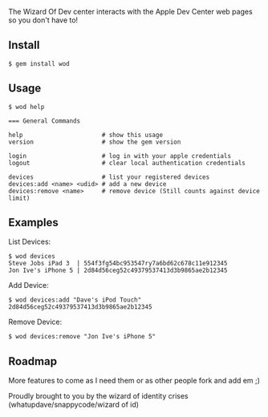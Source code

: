 The Wizard Of Dev center interacts with the Apple Dev Center web pages so you don't have to!

Install
---

    $ gem install wod

Usage
---
    $ wod help
    
    === General Commands

    help                      # show this usage
    version                   # show the gem version

    login                     # log in with your apple credentials
    logout                    # clear local authentication credentials

    devices                   # list your registered devices
    devices:add <name> <udid> # add a new device
    devices:remove <name>     # remove device (Still counts against device limit)

Examples
---

List Devices:

    $ wod devices
    Steve Jobs iPad 3  | 554f3fg54bc953547ry7a6bd62c678c11e912345
    Jon Ive's iPhone 5 | 2d84d56ceg52c49379537413d3b9865ae2b12345

Add Device:

    $ wod devices:add "Dave's iPod Touch" 2d84d56ceg52c49379537413d3b9865ae2b12345
    
Remove Device:

    $ wod devices:remove "Jon Ive's iPhone 5"
    

Roadmap
---

More features to come as I need them or as other people fork and add em ;)

Proudly brought to you by the wizard of identity crises (whatupdave/snappycode/wizard of id)
